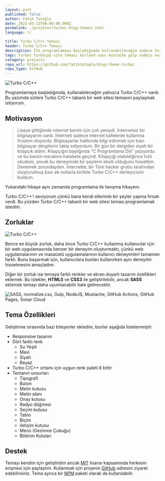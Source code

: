 ```yaml
---
layout: post
published: false
author: Fatih Tatoğlu
date: 2022-03-22T00:00:00.000Z
permalink: ./projeler/turboc-blog-temasi.html
language: tr

title: Turbo C/C++ Teması
header: Turbo C/C++ Teması
description: İlk programlamaya başladığımda kullanabileceğim sadece Turbo C/C++ vardı. Turbo C'yi baz alarak oluşturduğum site temasından bahsediyor olacağım.
tags: turboc turbocpp site_teması borland sass mustache gulp nodejs normalizecss github_actions github_pages
category: projects
repo_url: https://github.com/fatihtatoglu/blog-theme-turboc
repo_type: GitHub
---
```


![Turbo C/C++](../image/turboc_0001.png "Turbo C/C++ About Panel")

Programlamaya başladığımda, kullanabileceğim yalnızca Turbo C/C++ vardı. Bu yazımda sizlere Turbo C/C++ tabanlı bir web sitesi temasını paylaşmak istiyorum.

## Motivasyon

> Liseye gittiğimde internet benim için çok yeniydi. İnternetsiz bir bilgisayarım vardı. İnterneti sadece internet kafelerde kullanma fırsatım oluyordu. Bilgisayarlar hakkında bilgi edinmek için bazı bilgisayar dergilerini takip ediyordum. Bir gün bir dergiden siyah bir kitapçık aldım. Kitapçığın başlığında "C Programlama Dili" yazıyordu ve bu benim merakımı harekete geçirdi. Kitapçığı olabildiğince hızlı okudum, ancak bu deneyimde bir şeylerin eksik olduğunu hissettim. Denemek zorundaydım. İnternette, bir Türk hacker grubu tarafından oluşturulmuş bazı ek notlarla birlikte Turbo C/C++ derleyicisini buldum.

Yukarıdaki hikaye aynı zamanda programlama ile tanışma hikayem.

Turbo C/C++'ı seviyorum çünkü bana kendi ellerimle bir şeyler yapma fırsatı verdi. Bu yüzden Turbo C/C++ tabanlı bir web sitesi teması programlamak istedim.

## Zorluklar

![Turbo C/C++](../image/turboc_0002.png "Turbo C/C++ Directories Panel")

Bence en büyük zorluk, daha önce Turbo C/C++ kullanmış kullanıcılar için bir web uygulamasında benzer bir deneyim oluşturmaktı, çünkü web uygulamalarının ve masaüstü uygulamalarının kullanıcı deneyimleri tamamen farklı. Bunu başarmak için, kullanıcılara bunları kullanırken aynı deneyimi hissetmesini amaçladım.

Diğer bir zorluk ise temaya farklı renkler ve ekran duyarlı tasarım özellikleri eklemek. Bu istekler, **HTML5** ve **CSS3** ile geliştirilebilir, ancak **SASS** eklemek temayı daha uyumlanabilir hale getirecektir.

![SASS, normalize.css, Gulp, NodeJS, Mustache, GitHub Actions, GitHub Pages, Sonar Cloud](../image/turboc_tech.png "Proje Kütüphaneleri & Teknolojileri")

## Tema Özellikleri

Geliştirme sırasında bazı bileşenler ekledim, bunlar aşağıda listelenmiştir.

- Responsive tasarım
- Dört farklı renk
  - Su Yeşili
  - Mavi
  - Siyah
  - Beyaz
- Turbo C/C++ ortamı için uygun renk paleti 8 bittir
- Temanın unsurları
  - Tipografi
  - Buton
  - Metin kutusu
  - Metin alanı
  - Onay kutusu
  - Radyo düğmesi
  - Seçim kutusu
  - Tablo
  - Biçim
  - iletişim kutusu
  - Menü (Gezinme Çubuğu)
  - Bildirim Kutuları

## Destek

Temayı kendim için geliştirdim ancak [MIT](https://github.com/fatihtatoglu/blog-theme-turboc/blob/master/LICENSE "MIT Projesinin Lisansı") lisansı kapsamında herkesin erişmesi için paylaştım. Kullanmak için projenin [GitHub](https://github.com/fatihtatoglu/blog-theme-turboc "GitHub Projenin Adresi") adresini ziyaret edebilirsiniz. Tema ayrıca bir [NPM](https://www.npmjs.com/package/turboc_blog_theme.css) paketi olarak da kullanılabilir.
